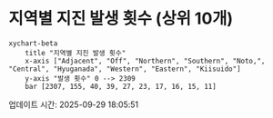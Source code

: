 # 지역별 지진 발생 횟수 (상위 10개)

```mermaid
xychart-beta
    title "지역별 지진 발생 횟수"
    x-axis ["Adjacent", "Off", "Northern", "Southern", "Noto,", "Central", "Hyuganada", "Western", "Eastern", "Kiisuido"]
    y-axis "발생 횟수" 0 --> 2309
    bar [2307, 155, 40, 39, 27, 23, 17, 16, 15, 11]
```

업데이트 시간: 2025-09-29 18:05:51
